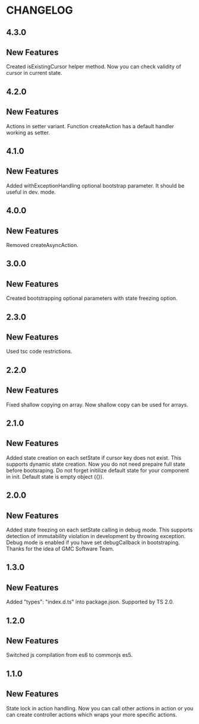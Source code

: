 CHANGELOG
===
4.3.0
--

New Features
-

Created isExistingCursor helper method. Now you can check validity of cursor in current state.

4.2.0
--

New Features
-

Actions in setter variant. Function createAction has a default handler working as setter.


4.1.0
--

New Features
-

Added withExceptionHandling optional bootstrap parameter. It should be useful in dev. mode.

4.0.0
--

New Features
-

Removed createAsyncAction.

3.0.0
--

New Features
-

Created bootstrapping optional parameters with state freezing option.

2.3.0
--

New Features
-

Used tsc code restrictions.

2.2.0
--

New Features
-

Fixed shallow copying on array. Now shallow copy can be used for arrays.

2.1.0
--

New Features
-

Added state creation on each setState if cursor key does not exist. This supports dynamic state creation. Now you do not need prepaire full state before bootsraping. Do not forget initilize default state for your component in init. Default state is empty object ({}). 

2.0.0
--

New Features
-

Added state freezing on each setState calling in debug mode. This supports detection of immutability violation in development by throwing exception. Debug mode is enabled if you have set debugCallback in bootstraping. Thanks for the idea of GMC Software Team.

1.3.0
--

New Features
-

Added "types": "index.d.ts" into package.json. Supported by TS 2.0.

1.2.0
--

New Features
-

Switched js compilation from es6 to commonjs es5.

1.1.0
--

New Features
-

State lock in action handling. Now you can call other actions in action or you can create controller actions which wraps your more specific actions.